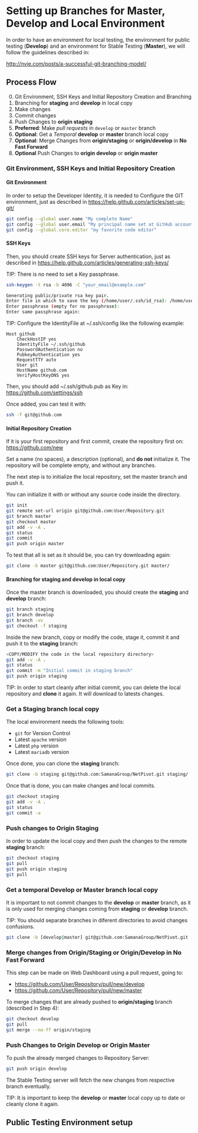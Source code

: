 # Setting up Branches for Master, Develop and Local Environment
In order to have an environment for local testing, the environment for public
testing (**Develop**) and an environment for Stable Testing (**Master**), we
will follow the guidelines described in:

  http://nvie.com/posts/a-successful-git-branching-model/

## Process Flow
0. Git Environment, SSH Keys and Initial Repository Creation and Branching
1. Branching for **staging** and **develop** in local copy
2. Make changes
3. Commit changes
4. Push Changes to **origin staging**
5. **Preferred**: Make *pull requests* in `develop` or `master` branch
5. **Optional**: Get a *Temporal* **develop** or **master** branch local copy
6. **Optional**: Merge Changes from **origin/staging** or **origin/develop** in
   **No Fast Forward**
7. **Optional** Push Changes to **origin develop** or **origin master**

### Git Environment, SSH Keys and Initial Repository Creation
#### Git Environment
In order to setup the Developer Identity, it is needed to Configure the GIT
environment, just as described in
https://help.github.com/articles/set-up-git/

```sh
git config --global user.name "My complete Name"
git config --global user.email "My principal name set at GitHub account"
git config --global.core.editor "my favorite code editor"
```

#### SSH Keys
Then, you should create SSH keys for Server authentication, just as described
in https://help.github.com/articles/generating-ssh-keys/

TIP: There is no need to set a Key passphrase.

```sh
ssh-keygen -t rsa -b 4096 -C "your_email@example.com"

Generating public/private rsa key pair.
Enter file in which to save the key (/home/user/.ssh/id_rsa): /home/user/.ssh/github
Enter passphrase (empty for no passphrase):
Enter same passphrase again:
```

TIP: Configure the IdentityFile at ~/.ssh/config like the following example:

```
Host github
    CheckHostIP yes
    IdentityFile ~/.ssh/github
    PasswordAuthentication no
    PubkeyAuthentication yes
    RequestTTY auto
    User git
    HostName github.com
    VerifyHostKeyDNS yes
```

Then, you should add ~/.ssh/github.pub as Key in:
https://github.com/settings/ssh

Once added, you can test it with:
```sh
ssh -T git@github.com
```

#### Initial Repository Creation
If it is your first repository and first commit, create the repository first
on: https://github.com/new

Set a name (no spaces), a description (optional), and **do not** initialize it.
The repository will be complete empty, and without any branches.

The next step is to initialize the local repository, set the master branch and
push it.

You can initialize it with or without any source code inside the directory.

```sh
git init
git remote set-url origin git@github.com:User/Repository.git
git branch master
git checkout master
git add -v -A .
git status
git commit
git push origin master
```

To test that all is set as it should be, you can try downloading again:
```sh
git clone -b master git@github.com:User/Repository.git master/
```

#### Branching for **staging** and **develop** in local copy
Once the master branch is downloaded, you should create the **staging** and
**develop** branch:

```sh
git branch staging
git branch develop
git branch -vv
git checkout -f staging
```

Inside the new branch, copy or modify the code, stage it, commit it and push
it to the **staging** branch:

```sh
<COPY/MODIFY the code in the local repository directory>
git add -v -A .
git status
git commit -m "Initial commit in staging branch"
git push origin staging
```

TIP: In order to start cleanly after initial commit, you can delete the local
     repository and **clone** it again. It will download to latests changes.

### Get a Staging branch local copy
The local environment needs the following tools:
* `git` for Version Control
* Latest `apache` version
* Latest `php` version
* Latest `mariadb` version

Once done, you can clone the **staging** branch:

```sh
git clone -b staging git@github.com:SamanaGroup/NetPivot.git staging/
```

Once that is done, you can make changes and local commits.

```sh
git checkout staging
git add -v -A .
git status
git commit -a
```

### Push changes to Origin Staging
In order to update the local copy and then push the changes to the remote
**staging** branch:

```sh
git checkout staging
git pull
git push origin staging
git pull
```

### Get a temporal Develop or Master branch local copy
It is important to not commit changes to the **develop** or **master** branch, as it is only used for merging changes coming from **staging** or **develop** branch.

TIP: You should separate branches in diferent directories to
     avoid changes confusions.

```sh
git clone -b [develop|master] git@github.com:SamanaGroup/NetPivot.git [develop|master]/
```

### Merge changes from Origin/Staging or Origin/Develop in No Fast Forward
This step can be made on Web Dashboard using a pull request, going to:

* https://github.com/User/Repository/pull/new/develop
* https://github.com/User/Repository/pull/new/master

To merge changes that are already pushed to **origin/staging** branch
(described in Step 4):

```sh
git checkout develop
git pull
git merge --no-ff origin/staging
```

### Push Changes to Origin Develop or Origin Master
To push the already merged changes to Repository Server:

```sh
git push origin develop
```
The Stable Testing server will fetch the new changes from respective branch
eventually.

TIP: It is important to keep the **develop** or **master** local copy up to
date or cleanly clone it again.

## Public Testing Environment setup

